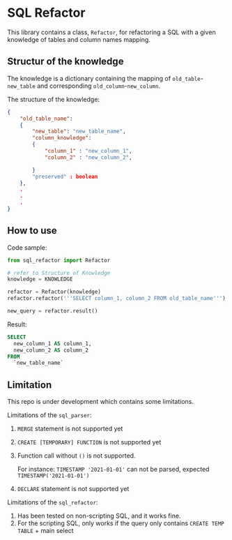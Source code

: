 # SQL Refactor
This library contains a class, `Refactor`, for refactoring a SQL with a given knowledge of tables and column names mapping.

## Structur of the knowledge
The knowledge is a dictionary containing the mapping of `old_table`-`new_table` and corresponding `old_column`-`new_column`.

The structure of the knowledge:
```json
{
    "old_table_name":
    {
        "new_table": "new_table_name",
        "column_knowledge":
        {
            "column_1" : "new_column_1",
            "column_2" : "new_column_2",

        }
        "preserved" : boolean
    },
    .
    .
    .
}
```

## How to use

Code sample:
```py
from sql_refactor import Refactor

# refer to Structure of Knowledge
knowledge = KNOWLEDGE

refactor = Refactor(knowledge)
refactor.refactor('''SELECT column_1, column_2 FROM old_table_name''')

new_query = refactor.result()
```

Result:
```sql
SELECT
  new_column_1 AS column_1,
  new_column_2 AS column_2
FROM
  `new_table_name`
```

## Limitation
This repo is under development which contains some limitations.

Limitations of the `sql_parser`:
1. `MERGE` statement is not supported yet
1. `CREATE [TEMPORARY] FUNCTION` is not supported yet
1. Function call without `()` is not supported.
   
   For instance: `TIMESTAMP '2021-01-01'` can not be parsed, expected `TIMESTAMP('2021-01-01')`
1. `DECLARE` statement is not supported yet

Limitations of the `sql_refactor`:
1. Has been tested on non-scripting SQL, and it works fine.
1. For the scripting SQL, only works if the query only contains `CREATE TEMP TABLE` + main select